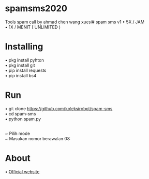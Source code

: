 # spamsms2020

Tools spam call by ahmad chen wang xuesi# spam sms v1
• 5X / JAM<br>
• 1X / MENIT ( UNLIMITED )<br>

# Installing

• pkg install pyhton<br>
• pkg install git<br>
• pip install requests<br>
• pip install bs4<br>

# Run

• git clone https://github.com/koleksirobot/spam-sms<br>
• cd spam-sms<br>
• python spam.py<br><br>

~ Pilih mode<br>
~ Masukan nomor berawalan 08<br>

# About

• <a href="//tutorialhambaallah.blogspot.com">Official website</a>
